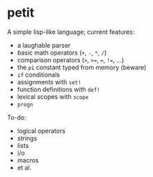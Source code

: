 # petit

A simple lisp-like language; current features:

- a laughable parser
- basic math operators (`+`, `-`, `*`, `/`)
- comparison operators (`>`, `>=`, `=`, `!=`, …)
- the `pi` constant typed from memory (beware)
- `if` conditionals
- assignments with `set!`
- function definitions with `def!`
- lexical scopes with `scope`
- `progn`

To-do:

- logical operators
- strings
- lists
- i/o
- macros
- et al.
